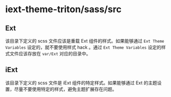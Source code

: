 # iext-theme-triton/sass/src

## Ext

该目录下定义的 scss 文件应该是重载 Ext 组件的样式。如果能够通过 `Ext Theme Variables` 设定的，就不要使用样式 hack 。通过 `Ext Theme Variables` 设定的样式文件应该存放在 `var/Ext` 对应的目录中。

## iExt

该目录下定义的 scss 文件是 iExt 组件的特定样式。如果能够通过 Ext 的主题设置，尽量不要使用特定的样式，避免主题扩展存在问题。